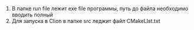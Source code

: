 1) В папке run file лежит exe file программы, путь до файла необходимо вводить полный
2) Для запуска в Clion в папке src леджит файл CMakeLIst.txt